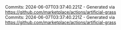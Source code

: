 Commits: 2024-06-07T03:37:40.221Z - Generated via https://github.com/marketplace/actions/artificial-grass
<br>
Commits: 2024-06-07T03:37:40.221Z - Generated via https://github.com/marketplace/actions/artificial-grass
<br>

